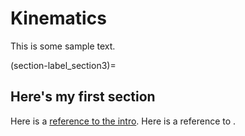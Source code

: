 # Kinematics

This is some sample text.

(section-label_section3)=
## Here's my first section

Here is a [reference to the intro](intro.md). Here is a reference to [](section-label_section3).